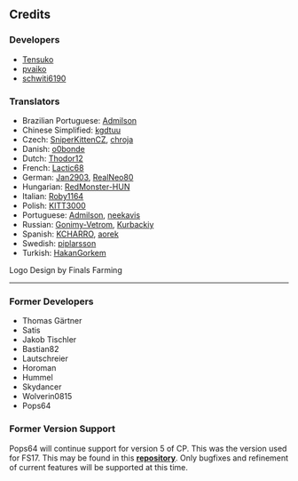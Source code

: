 ## Credits
### Developers
* [Tensuko](https://github.com/Tensuko)
* [pvaiko](https://github.com/pvaiko)
* [schwiti6190](https://github.com/schwiti6190)

### Translators
* Brazilian Portuguese: [Admilson](https://github.com/Admilson)
* Chinese Simplified: [kgdtuu](https://github.com/kgdtuu)
* Czech: [SniperKittenCZ](https://github.com/SniperKittenCZ), [chroja](https://github.com/chroja)
* Danish: [o0bonde](https://github.com/o0bonde)
* Dutch: [Thodor12](https://github.com/Thodor12)
* French: [Lactic68](https://github.com/Lactic68)
* German: [Jan2903](https://github.com/Jan2903), [RealNeo80](https://github.com/RealNeo80)
* Hungarian: [RedMonster-HUN](https://github.com/RedMonster-HUN)
* Italian: [Roby1164](https://github.com/Roby1164)
* Polish: [KITT3000](https://github.com/KITT3000)
* Portuguese: [Admilson](https://github.com/Admilson), [neekavis](https://github.com/neekavis)
* Russian: [Gonimy-Vetrom](https://github.com/Gonimy-Vetrom), [Kurbackiy](https://github.com/Kurbackiy)
* Spanish: [KCHARRO](https://github.com/KCHARRO), [aorek](https://github.com/aorek)
* Swedish: [piplarsson](https://github.com/piplarsson)
* Turkish: [HakanGorkem](https://github.com/HakanGorkem)

Logo Design by Finals Farming

___

### Former Developers
* Thomas Gärtner
* Satis
* Jakob Tischler
* Bastian82
* Lautschreier
* Horoman
* Hummel
* Skydancer
* Wolverin0815
* Pops64

### Former Version Support
Pops64 will continue support for version 5 of CP. This was the version used for FS17. This may be found in this **[repository](https://github.com/pops64/courseplay)**. Only bugfixes and refinement of current features will be supported at this time.

